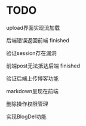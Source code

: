 # TODO

upload界面实现流加载

后端错误返回前端 finished

验证session存在漏洞

前端post无法抵达后端 finished

验证后端上传博客功能

markdown呈现在前端

删除操作权限管理

实现BlogDel功能
